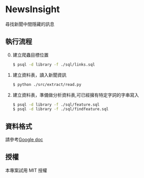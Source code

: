 NewsInsight
===========

尋找新聞中間隱藏的訊息

## 執行流程


0. 建立爬蟲目標位置

	```bash
	$ psql -d library -f ./sql/links.sql
	```

1. 建立資料表，讀入新聞資訊

	```bash
	$ python ./src/extract/read.py 
	```
2. 建立資料表，準備做分析資料表,可已經擁有特定字詞的字串寫入

	```bash
	$ psql -d library -f ./sql/feature.sql
	$ psql -d library -f ./sql/findfeature.sql
	```	

## 資料格式

請參考[Google doc](https://docs.google.com/spreadsheets/d/1crRBz8PG_0RyFh1MZCBON4ipndSpBlNzzWxc8BN9zO0/edit?usp=sharing)

## 授權

本專案試用 MIT 授權
